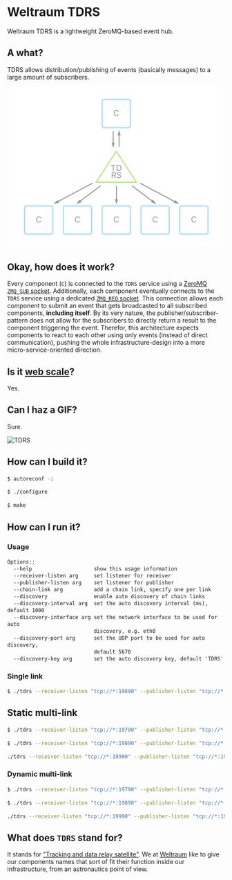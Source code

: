 # Weltraum TDRS
Weltraum TDRS is a lightweight ZeroMQ-based event hub.

## A what?

TDRS allows distribution/publishing of events (basically messages) to a large amount of subscribers.

![TDRS overview](README/tdrs01@2x.png)

## Okay, how does it work?

Every component (`C`) is connected to the `TDRS` service using a [ZeroMQ](http://zeromq.org) [`ZMQ_SUB` socket](http://api.zeromq.org/4-0:zmq-socket#toc10). Additionally, each component eventually connects to the `TDRS` service using a dedicated [`ZMQ_REQ` socket](http://api.zeromq.org/4-0:zmq-socket#toc4). This connection allows each component to submit an event that gets broadcasted to all subscribed components, **including itself**. By its very nature, the publisher/subscriber-pattern does not allow for the subscribers to directly return a result to the component triggering the event. Therefor, this architecture expects components to react to each other using only events (instead of direct communication), pushing the whole infrastructure-design into a more micro-service-oriented direction.

## Is it [web scale](https://www.youtube.com/watch?v=b2F-DItXtZs)?

Yes.

## Can I haz a GIF?

Sure.

![TDRS](README/tdrs01.gif)

## How can I build it?

```bash
$ autoreconf -i
```

```bash
$ ./configure
```

```bash
$ make
```

## How can I run it?

### Usage

```
Options::
  --help                    show this usage information
  --receiver-listen arg     set listener for receiver
  --publisher-listen arg    set listener for publisher
  --chain-link arg          add a chain link, specify one per link
  --discovery               enable auto discovery of chain links
  --discovery-interval arg  set the auto discovery interval (ms), default 1000
  --discovery-interface arg set the network interface to be used for auto
                            discovery, e.g. eth0
  --discovery-port arg      set the UDP port to be used for auto discovery,
                            default 5670
  --discovery-key arg       set the auto discovery key, default 'TDRS'
```

### Single link

```bash
$ ./tdrs --receiver-listen "tcp://*:19890" --publisher-listen "tcp://*:19891"
```

## Static multi-link

```bash
$ ./tdrs --receiver-listen "tcp://*:19790" --publisher-listen "tcp://*:19791" --chain-link "tcp://127.0.0.1:19891" --chain-link "tcp://127.0.0.1:19991"
```

```bash
$ ./tdrs --receiver-listen "tcp://*:19890" --publisher-listen "tcp://*:19891" --chain-link "tcp://127.0.0.1:19791" --chain-link "tcp://127.0.0.1:19991"
```

```bash
./tdrs --receiver-listen "tcp://*:19990" --publisher-listen "tcp://*:19991" --chain-link "tcp://127.0.0.1:19891" --chain-link "tcp://127.0.0.1:19791"
```

### Dynamic multi-link

```bash
$ ./tdrs --receiver-listen "tcp://*:19790" --publisher-listen "tcp://*:19791" --discovery
```

```bash
$ ./tdrs --receiver-listen "tcp://*:19890" --publisher-listen "tcp://*:19891" --discovery
```

```bash
./tdrs --receiver-listen "tcp://*:19990" --publisher-listen "tcp://*:19991" --discovery
```

## What does `TDRS` stand for?

It stands for ["Tracking and data relay satellite"](https://en.wikipedia.org/wiki/Tracking_and_data_relay_satellite). We at [Weltraum](https://weltraum.co) like to give our components names that sort of fit their function inside our infrastructure, from an astronautics point of view.
